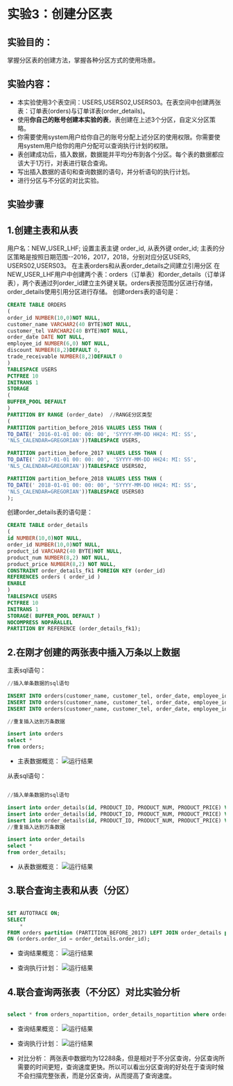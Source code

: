 # 实验3：创建分区表

## 实验目的：

掌握分区表的创建方法，掌握各种分区方式的使用场景。

## 实验内容：
- 本实验使用3个表空间：USERS,USERS02,USERS03。在表空间中创建两张表：订单表(orders)与订单详表(order_details)。
- 使用**你自己的账号创建本实验的表**，表创建在上述3个分区，自定义分区策略。
- 你需要使用system用户给你自己的账号分配上述分区的使用权限。你需要使用system用户给你的用户分配可以查询执行计划的权限。
- 表创建成功后，插入数据，数据能并平均分布到各个分区。每个表的数据都应该大于1万行，对表进行联合查询。
- 写出插入数据的语句和查询数据的语句，并分析语句的执行计划。
- 进行分区与不分区的对比实验。

## 实验步骤
## 1.创建主表和从表
用户名：NEW_USER_LHF; 设置主表主键 order_id, 从表外键 order_id; 主表的分区策略是按照日期范围--2016，2017，2018，分别对应分区USERS, USERS02,USERS03。
在主表orders和从表order_details之间建立引用分区
在NEW_USER_LHF用户中创建两个表：orders（订单表）和order_details（订单详表），两个表通过列order_id建立主外键关联。orders表按范围分区进行存储，order_details使用引用分区进行存储。
创建orders表的语句是：

```sql
CREATE TABLE ORDERS
(
order_id NUMBER(10,0)NOT NULL,
customer_name VARCHAR2(40 BYTE)NOT NULL,
customer_tel VARCHAR2(40 BYTE)NOT NULL,
order_date DATE NOT NULL,
employee_id NUMBER(6,0) NOT NULL,
discount NUMBER(8,2)DEFAULT 0,
trade_receivable NUMBER(8,2)DEFAULT 0
)
TABLESPACE USERS
PCTFREE 10
INITRANS 1
STORAGE
(
BUFFER_POOL DEFAULT
)
PARTITION BY RANGE (order_date)  //RANGE分区类型
(
PARTITION partition_before_2016 VALUES LESS THAN (
TO_DATE(' 2016-01-01 00: 00: 00', 'SYYYY-MM-DD HH24: MI: SS',
'NLS_CALENDAR=GREGORIAN'))TABLESPACE USERS,

PARTITION partition_before_2017 VALUES LESS THAN (
TO_DATE(' 2017-01-01 00: 00: 00', 'SYYYY-MM-DD HH24: MI: SS',
'NLS_CALENDAR=GREGORIAN'))TABLESPACE USERS02,

PARTITION partition_before_2018 VALUES LESS THAN (
TO_DATE(' 2018-01-01 00: 00: 00', 'SYYYY-MM-DD HH24: MI: SS',
'NLS_CALENDAR=GREGORIAN'))TABLESPACE USERS03
);
```

创建order_details表的语句是：
```sql
CREATE TABLE order_details
(
id NUMBER(10,0)NOT NULL,
order_id NUMBER(10,0)NOT NULL,
product_id VARCHAR2(40 BYTE)NOT NULL,
product_num NUMBER(8,2) NOT NULL,
product_price NUMBER(8,2) NOT NULL,
CONSTRAINT order_details_fk1 FOREIGN KEY (order_id)
REFERENCES orders ( order_id )
ENABLE
)
TABLESPACE USERS
PCTFREE 10 
INITRANS 1
STORAGE( BUFFER_POOL DEFAULT )
NOCOMPRESS NOPARALLEL
PARTITION BY REFERENCE (order_details_fk1);
```


## 2.在刚才创建的两张表中插入万条以上数据

主表sql语句：
```sql
//插入单条数据的sql语句

INSERT INTO orders(customer_name, customer_tel, order_date, employee_id, trade_receivable, discount) VALUES('Li', '777', to_date ( '2015-12-20 12:40:32' , 'YYYY-MM-DD HH24:MI:SS' ), 3, 7, 80);
INSERT INTO orders(customer_name, customer_tel, order_date, employee_id, trade_receivable, discount) VALUES('Hong', '888', to_date ( '2016-12-20 12:40:32' , 'YYYY-MM-DD HH24:MI:SS' ),4, 8, 90);
INSERT INTO orders(customer_name, customer_tel, order_date, employee_id, trade_receivable, discount) VALUES('Fei', '999', to_date ( '2017-12-20 12:40:32' , 'YYYY-MM-DD HH24:MI:SS' ),5,9, 100);

//重复插入达到万条数据

insert into orders
select *
from orders;
```

- 主表数据概览：
![运行结果](https://github.com/lihongfei666/oracle/blob/master/test3/主表数据.png )

从表sql语句：
```sql

//插入单条数据的sql语句

insert into order_details(id, PRODUCT_ID, PRODUCT_NUM, PRODUCT_PRICE) VALUES(1, 2, 3, 4);
insert into order_details(id, PRODUCT_ID, PRODUCT_NUM, PRODUCT_PRICE) VALUES(2, 3, 4, 5);
insert into order_details(id, PRODUCT_ID, PRODUCT_NUM, PRODUCT_PRICE) VALUES(3, 4, 5, 6);
//重复插入达到万条数据

insert into order_details
select *
from order_details;
```

- 从表数据概览：
![运行结果](https://github.com/lihongfei666/oracle/blob/master/test3/从表数据.png )

## 3.联合查询主表和从表（分区）
```sql

SET AUTOTRACE ON;
SELECT
    *
FROM orders partition (PARTITION_BEFORE_2017) LEFT JOIN order_details partition (PARTITION_BEFORE_2017)
ON (orders.order_id = order_details.order_id);

```

- 查询结果概览：
![运行结果](https://github.com/lihongfei666/oracle/blob/master/test3/联合查询.png)

- 查询执行计划：
![运行结果](https://github.com/lihongfei666/oracle/blob/master/test3/计划1.png )

## 4.联合查询两张表（不分区）对比实验分析
```sql

select * from orders_nopartition, order_details_nopartition where orders_nopartition.order_id = order_details_nopartition.order_id(+);

```
- 查询结果概览：
![运行结果](https://github.com/lihongfei666/oracle/blob/master/test3/不分区查询.png)

- 查询执行计划：
![运行结果](https://github.com/lihongfei666/oracle/blob/master/test3/计划2.png)

- 对比分析：
两张表中数据均为12288条，但是相对于不分区查询，分区查询所需要的时间更短，查询速度更快。所以可以看出分区查询的好处在于查询时候不会扫描完整张表，而是分区查询，从而提高了查询速度。


